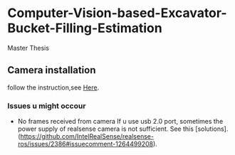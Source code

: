 # Computer-Vision-based-Excavator-Bucket-Filling-Estimation
Master Thesis
## Camera installation
follow the instruction,see [Here](https://github.com/IntelRealSense/librealsense/blob/master/doc/installation.md).
### Issues u might occour
- No frames received from camera
  If u use usb 2.0 port, sometimes the power supply of realsense camera is not sufficient.
  See this [solutions]. (https://github.com/IntelRealSense/realsense-ros/issues/2386#issuecomment-1264499208).

